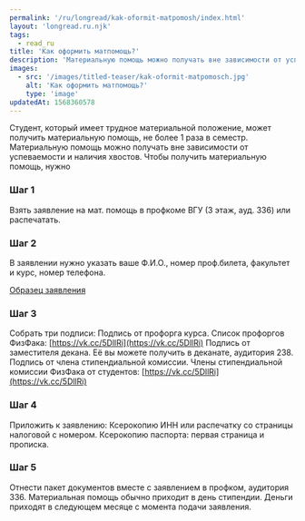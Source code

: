```yaml
---
permalink: '/ru/longread/kak-oformit-matpomosh/index.html'
layout: 'longread.ru.njk'
tags:
  - read_ru
title: 'Как оформить матпомощь?'
description: 'Материальную помощь можно получать вне зависимости от успеваемости и...'
images:
  - src: '/images/titled-teaser/kak-oformit-matpomosch.jpg'
    alt: 'Как оформить матпомощь?'
    type: 'image'
updatedAt: 1568360578
---
```

Студент, который имеет трудное материальной положение, может получить материальную помощь, не более 1 раза в семестр. Материальную помощь можно получать вне зависимости от успеваемости и наличия хвостов. Чтобы получить материальную помощь, нужно

### Шаг 1

Взять заявление на мат. помощь в профкоме ВГУ (3 этаж, ауд. 336) или распечатать.

### Шаг 2

В заявлении нужно указать ваше Ф.И.О., номер проф.билета, факультет и курс, номер телефона.

[Образец заявления](https://sun1-4.userapi.com/c831408/v831408717/17dfbb/_A0MPpQCzZY.jpg)

### Шаг 3

Собрать три подписи: Подпись от профорга курса. Список профоргов ФизФака: [https://vk.cc/5DllRi](https://vk.cc/5DllRi) Подпись от заместителя декана. Её вы можете получить в деканате, аудитория 238. Подпись от члена стипендиальной комиссии. Члены стипендиальной комиссии ФизФака от студентов: [https://vk.cc/5DllRi](https://vk.cc/5DllRi)

### Шаг 4

Приложить к заявлению: Ксерокопию ИНН или распечатку со страницы налоговой с номером. Ксерокопию паспорта: первая страница и прописка.

### Шаг 5

Отнести пакет документов вместе с заявлением в профком, аудитория 336. Материальная помощь обычно приходит в день стипендии. Деньги приходят в следующем месяце с момента подачи заявления.
